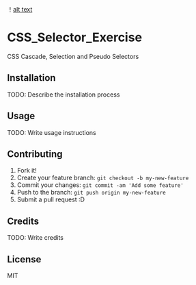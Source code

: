 ！[alt text](/images/House-Cleaning-Banner.png "Logo Title Text 1")

# CSS_Selector_Exercise
 CSS Cascade, Selection and Pseudo Selectors

 ## Installation
TODO: Describe the installation process

## Usage

TODO: Write usage instructions

## Contributing

1. Fork it!
2. Create your feature branch: `git checkout -b my-new-feature`
3. Commit your changes: `git commit -am 'Add some feature'`
4. Push to the branch: `git push origin my-new-feature`
5. Submit a pull request :D

## Credits

TODO: Write credits

## License

MIT